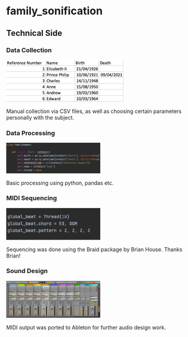 # family_sonification

## Technical Side
### Data Collection
![image](./images/demo_csv_screenshot.png)

Manual collection via CSV files, as well as choosing certain parameters personally with the subject.
### Data Processing
<img src="./images/family_member_example.png" height="50%" width="50%">

Basic processing using python, pandas etc.
### MIDI Sequencing
<img src="./images/braid_code_example.png" height="50%" width="50%">

Sequencing was done using the Braid package by Brian House. Thanks Brian!
### Sound Design
<img src="./images/ableton shot.png" height="50%" width="50%">

MIDI output was ported to Ableton for further audio design work.

